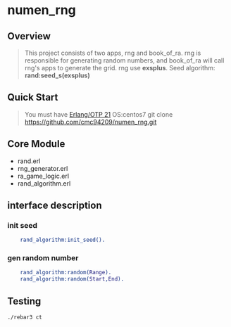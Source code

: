 # numen_rng
  ## Overview

>This project consists of two apps, rng and book_of_ra. rng is responsible for generating random numbers, and book_of_ra will call rng's apps to
generate the grid.
rng use **exsplus**. Seed algorithm: **rand:seed_s(exsplus)**

## Quick Start
>You must have [Erlang/OTP 21](http://erlang.org/download.html)
OS:centos7
git clone https://github.com/cmc94209/numen_rng.git

## Core Module
- rand.erl
- rng_generator.erl
- ra_game_logic.erl
- rand_algorithm.erl

## interface description

### init seed
```erlang
    rand_algorithm:init_seed().
```

### gen random number
```erlang
    rand_algorithm:random(Range).
    rand_algorithm:random(Start,End).
```



## Testing
    ./rebar3 ct